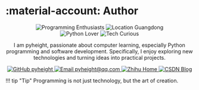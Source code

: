 # :material-account: Author

<p align="center">
    <img src="https://img.shields.io/badge/Programming-enthusiasts-9b59b6?logo=dev.to&style=for-the-badge" alt="Programming Enthusiasts">
    <img src="https://img.shields.io/badge/Location-Guangdong-27ae60?logo=googlemaps&style=for-the-badge" alt="Location Guangdong">
    <br>
    <img src="https://img.shields.io/badge/Python-Lover-ff69b4?logo=python&style=for-the-badge" alt="Python Lover">
    <img src="https://img.shields.io/badge/Tech-Curious-f1c40f?logo=rss&style=for-the-badge" alt="Tech Curious">
</p>

<center>
I am pyheight, passionate about computer learning, especially Python programming and software development.  
Specifically, I enjoy exploring new technologies and turning ideas into practical projects.
</center>

<p align="center">
    <a href="https://github.com/pyheight" target="_blank">
        <img src="https://img.shields.io/badge/GitHub-pyheight-black?style=social&logo=github" alt="GitHub pyheight">
    </a>
    <a href="mailto:pyheight@qq.com">
        <img src="https://img.shields.io/badge/Email-pyheight@qq.com-blue?style=social&logo=gmail" alt="Email pyheight@qq.com">
    </a>
    <a href="https://www.zhihu.com/people/height-8" target="_blank">
        <img src="https://img.shields.io/badge/Zhihu-Home-blue?style=plastic&logo=zhihu" alt="Zhihu Home">
    </a>
    <a href="https://blog.csdn.net/2302_82330415" target="_blank">
        <img src="https://img.shields.io/badge/CSDN-Blog-orange?style=plastic&logo=blogger&logoColor=orange" alt="CSDN Blog">
    </a>
</p>

!!! tip "Tip"
	Programming is not just technology, but the art of creation.
